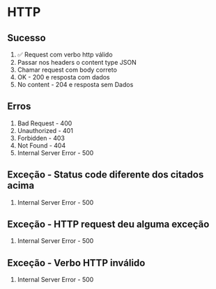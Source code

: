# HTTP

## Sucesso

1.  ✅ Request com verbo http válido
2.  Passar nos headers o content type JSON
3.  Chamar request com body correto
4.  OK - 200 e resposta com dados
5.  No content - 204 e resposta sem Dados

## Erros

1.  Bad Request - 400
2.  Unauthorized - 401
3.  Forbidden - 403
4.  Not Found - 404
5.  Internal Server Error - 500

## Exceção - Status code diferente dos citados acima

1.  Internal Server Error - 500

## Exceção - HTTP request deu alguma exceção

1.  Internal Server Error - 500

## Exceção - Verbo HTTP inválido

1.  Internal Server Error - 500
